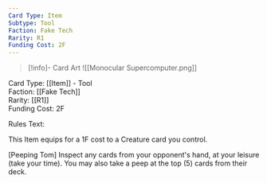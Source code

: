 ```yaml
---
Card Type: Item
Subtype: Tool
Faction: Fake Tech
Rarity: R1
Funding Cost: 2F
---
```

> [!info]- Card Art
> ![[Monocular Supercomputer.png]]

Card Type: [[Item]] - Tool  
Faction: [[Fake Tech]]  
Rarity: [[R1]]  
Funding Cost: 2F  

Rules Text:  

This Item equips for a 1F cost to a Creature card you control.  

[Peeping Tom] Inspect any cards from your opponent's hand, at your leisure (take your time). You may also take a peep at the top (5) cards from their deck.  